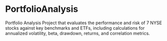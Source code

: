 # PortfolioAnalysis
Portfolio Analysis Project that evaluates the performance and risk of 7 NYSE stocks against key benchmarks and ETFs, including calculations for annualized volatility, beta, drawdown, returns, and correlation metrics.
